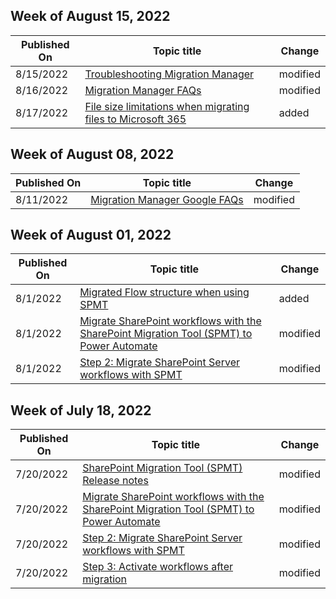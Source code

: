 <!-- This file is generated automatically each week. Changes made to this file will be overwritten.-->



## Week of August 15, 2022


| Published On |Topic title | Change |
|------|------------|--------|
| 8/15/2022 | [Troubleshooting Migration Manager](/SharepointMigration/mm-troubleshoot) | modified |
| 8/16/2022 | [Migration Manager FAQs](/SharepointMigration/mm-faqs) | modified |
| 8/17/2022 | [File size limitations when migrating files to Microsoft 365](/SharepointMigration/mm-file-size-limitations) | added |


## Week of August 08, 2022


| Published On |Topic title | Change |
|------|------------|--------|
| 8/11/2022 | [Migration Manager Google FAQs](/SharepointMigration/mm-faqs-google) | modified |


## Week of August 01, 2022


| Published On |Topic title | Change |
|------|------------|--------|
| 8/1/2022 | [Migrated Flow structure when using SPMT](/SharepointMigration/spmt-worfklow-migrated-flows) | added |
| 8/1/2022 | [Migrate SharePoint workflows with the SharePoint Migration Tool (SPMT) to Power Automate](/SharepointMigration/spmt-workflow-overview) | modified |
| 8/1/2022 | [Step 2: Migrate SharePoint Server workflows with SPMT](/SharepointMigration/spmt-workflow-step2) | modified |


## Week of July 18, 2022


| Published On |Topic title | Change |
|------|------------|--------|
| 7/20/2022 | [SharePoint Migration Tool (SPMT) Release notes](/SharepointMigration/new-and-improved-features-in-the-sharepoint-migration-tool) | modified |
| 7/20/2022 | [Migrate SharePoint workflows with the SharePoint Migration Tool (SPMT) to Power Automate](/SharepointMigration/spmt-workflow-overview) | modified |
| 7/20/2022 | [Step 2: Migrate SharePoint Server workflows with SPMT](/SharepointMigration/spmt-workflow-step2) | modified |
| 7/20/2022 | [Step 3: Activate workflows after migration](/SharepointMigration/spmt-workflow-step3) | modified |
